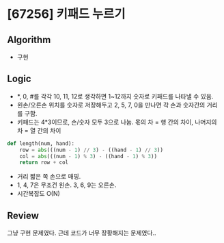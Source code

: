 # [67256] 키패드 누르기
## Algorithm
- 구현
## Logic
- *, 0, #를 각각 10, 11, 12로 생각하면 1~12까지 숫자로 키패드를 나타낼 수 있음.
- 왼손/오른손 위치를 숫자로 저장해두고 2, 5, 7, 0을 만나면 각 손과 숫자간의 거리를 구함.
- 키패드는 4*3이므로, 손/숫자 모두 3으로 나눔. 몫의 차 = 행 간의 차이, 나머지의 차 = 열 간의 차이
```python
def length(num, hand):
    row = abs(((num - 1) // 3) - ((hand - 1) // 3))
    col = abs(((num - 1) % 3) - ((hand - 1) % 3))
    return row + col
```
- 거리 짧은 쪽 손으로 매핑.
- 1, 4, 7은 무조건 왼손. 3, 6, 9는 오른손.
- 시간복잡도 O(N)

## Review
그냥 구현 문제였다. 근데 코드가 너무 장황해지는 문제였다.. 

